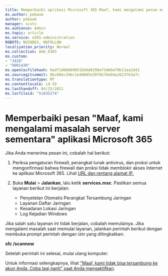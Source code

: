 ```yaml
---
title: Memperbaiki aplikasi Microsoft 365 Maaf, kami mengalami pesan masalah server sementara
ms.author: pebaum
author: pebaum
manager: scotv
ms.audience: Admin
ms.topic: article
ms.service: o365-administration
ROBOTS: NOINDEX, NOFOLLOW
localization_priority: Normal
ms.collection: Adm_O365
ms.custom:
- "3420"
- "9001430"
ms.openlocfilehash: 0adf1d66869051b9dd8290ef3466ef9b13aa2d41
ms.sourcegitcommit: 8bc60ec34bc1e40685e3976576e04a2623f63a7c
ms.translationtype: MT
ms.contentlocale: id-ID
ms.lasthandoff: 04/15/2021
ms.locfileid: "51835274"
---
```

# <a name="fixing-the-microsoft-365-apps-sorry-we-are-having-temporary-server-issues-message"></a>Memperbaiki pesan "Maaf, kami mengalami masalah server sementara" aplikasi Microsoft 365

Jika Anda menerima pesan ini, cobalah hal berikut:

1. Periksa pengaturan firewall, perangkat lunak antivirus, dan proksi untuk mengonfirmasi bahwa firewall dan proksi tidak memblokir akses Internet ke aplikasi Microsoft 365. Lihat [URL dan rentang alamat IP.](https://docs.microsoft.com/office365/enterprise/urls-and-ip-address-ranges)

2. Buka **Mulai**  >  **Jalankan**, lalu ketik **services.msc**. Pastikan semua layanan berikut ini berjalan:
    - Penyetelan Otomatis Perangkat Tersambung Jaringan
    - Layanan Daftar Jaringan
    - Kesadaran Lokasi Jaringan
    - Log Kejadian Windows

Jika salah satu layanan ini tidak berjalan, cobalah memulainya. Jika mengalami masalah saat memulai layanan, jalankan perintah berikut dengan membuka prompt perintah dengan izin yang ditingkatkan:

**sfc /scannow**

Setelah perintah ini selesai, mulai ulang komputer.

Untuk informasi selengkapnya, lihat ["Maaf, kami tidak bisa tersambung ke akun Anda. Coba lagi nanti" saat Anda mengaktifkan](https://docs.microsoft.com/office/troubleshoot/activation-installation/issue-when-activate-office-from-office-365).
